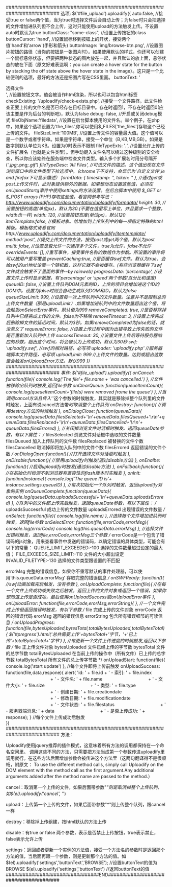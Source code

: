 ###########################################################################
选项:
$('#file_upload').uploadify({
 auto:false, 
 //接受true or false两个值，当为true时选择文件后会自动上传；为false时只会把选择的文件增加进队列但不会上传，这时只能使用upload的方法触发上传。不设置auto时默认为true
 buttonClass: "some-class", 
 //设置上传按钮的class
 buttonCursor: 'hand',
 //设置鼠标移到按钮上的开状，接受两个值'hand'和'arrow'(手形和箭头)
 buttonImage: 'img/browse-btn.png', 
 //设置图片按钮的路径（当你的按钮是一张图片时）。如果使用默认的样式，你还可以创建一个鼠标悬停状态，但要把两种状态的图片放在一起，并且默认的放上面，悬停状态的放在下面（原文好难表达啊：you can create a hover state for the button by stacking the off state above the hover state in the image）。这只是一个比较便利的选项，最好的方法还是把图片写在CSS里面。
 buttonText: '<div>选择文件</div>',
 //设置按钮文字。值会被当作html渲染，所以也可以包含html标签
 checkExisting: '/uploadify/check-exists.php',
 //接受一个文件路径。此文件检查正要上传的文件名是否已经存在目标目录中。存在时返回1，不存在时返回0(应该主要是作为后台的判断吧)，默认为false
 debug: false,
 //开启或关闭debug模式
 fileObjName:'filedata',
 //设置在后台脚本使用的文件名。举个例子，在php中，如果这个选项设置为'the_files',你可以使用$_FILES['the_files']存取这个已经上传的文件。
 fileSizeLimit:'100MB',
 //设置上传文件的容量最大值。这个值可以是一个数字或者字符串。如果是字符串，接受一个单位（B,KB,MB,GB）。如果是数字则默认单位为KB。设置为0时表示不限制
 fileTypeExts: '*.*',
 //设置允许上传的文件扩展名（也就是文件类型）。但手动键入文件名可以绕过这种级别的安全检查，所以你应该始终在服务端中检查文件类型。输入多个扩展名时用分号隔开('*.jpg;*.png;*.gif')
 fileTypeDesc: 'All Files',
 //可选文件的描述。这个值出现在文件浏览窗口中的文件类型下拉选项中。（chrome下不支持，会显示为'自定义文件',ie and firefox下可显示描述）
 formData: {
  timestamp: '<?php echo $timestamp;?>',
  token: '<?php echo md5('unique_salt' . $timestamp);?>'
 },
 //通过get或post上传文件时，此对象提供额外的数据。如果想动态设置这些值，必须在onUploadStartg事件中使用settings的方法设置。在后台脚本中使用 $_GET or $_POST arrays (PHP)存取这些值。看官网参考写法：http://www.uploadify.com/documentation/uploadify/formdata/
 height: 30,
 //设置按钮的高度(单位px)，默认为30.(不要在值里写上单位，并且要求一个整数，width也一样)
 width: 120,
 //设置按钮宽度(单位px)，默认120
 itemTemplate:false,
 //模板对象。给增加到上传队列中的每一项指定特殊的html模板。模板格式请看官网http://www.uploadify.com/documentation/uploadify/itemtemplate/
 method:'post',
 //提交上传文件的方法，接受post或get两个值，默认为post
 multi: false,
 //设置是否允许一次选择多个文件，true为允许，false不允许
 overrideEvents: [],
 //重写事件，接受事件名称的数组作为参数。所设置的事件将可以被用户重写覆盖
 preventCaching:true,
 //是否缓存swf文件。默认为true，会给swf的url地址设置一个随机数，这样它就不会被缓存。(有些浏览器缓存了swf文件就会触发不了里面的事件--by rainweb)
 progressData: 'percentage',
 //设置文件上传时显示数据，有‘percentage' or ‘speed'两个参数(百分比和速度)
 queueID: false,
 //设置上传队列DOM元素的ID，上传的项目会增加进这个ID的DOM中。设置为false时则会自动生成队列DOM和ID。默认为false
 queueSizeLimit: 999,
 //设置每一次上传队列中的文件数量。注意并不是限制总的上传文件数量（那是uploadLimit）.如果增加进队列中的文件数量超出这个值，将会触发onSelectError事件。默认值为999
 removeCompleted: true,
 //是否移除掉队列中已经完成上传的文件。false为不移除
 removeTimeout: 3,
 //设置上传完成后删除掉文件的延迟时间，默认为3秒。如果removeCompleted为false的话，就没意义了
 requeueErrors: false,
 //设置上传过程中因为出错导致上传失败的文件是否重新加入队列中上传
 successTimeout: 30,
 //设置文件上传后等待服务器响应的秒数，超出这个时间，将会被认为上传成功，默认为30秒
 swf: 'uploadify.swf',
 //swf的相对路径，必写项
 uploader: 'uploadify.php'
 //服务器端脚本文件路径，必写项
 uploadLimit: 999
 //上传文件的数量。达到或超出这数量会触发onUploadError方法。默认999
})
###########################################################################
事件:
$('#file_upload').uploadify({ 
 onCancel: function(file){
   console.log('The file'+ file.name + 'was cancelled.')
 },
 //文件被移除出队列时触发,返回file参数
 onClearQueue: function(queueItemCount){
  console.log(queueItemCount+'file(s) were removed frome the queue')
 },
 //当调用cancel方法且传入'*'这个参数的时候触发，其实就是移除掉整个队列里的文件时触发，上面有说cancel方法带*时取消整个上传队列
 onDestroy: function(){
  //调用destroy方法的时候触发
 },
 onDialogClose: function(queueData){
  console.log(queueData.filesSelected+'\n'+queueData.filesQueued+'\r\n'+queueData.filesReplaced+'\r\n'+queueData.filesCancelled+'\r\n'+ queueData.filesErrored)
 },
 //关闭掉浏览文件对话框时触发。返回queueDate参数，有以下属性：
 /*
  filesSelected 浏览文件对话框中选取的文件数量
  filesQueued 加入上传队列的文件数
  filesReplaced 被替换的文件个数
  filesCancelled 取消掉即将加入队列中的文件个数
  filesErrored 返回错误的文件个数
 */
 onDialogOpen:function(){
  //打开选择文件对话框时触发
 },
 onDisable:function(){
  //禁用uploadify时触发(通过disable方法)
 },
 onEnalbe: function(){
  //启用uploadify时触发(通过disable方法)
 },
 onFallback:function(){
  //在初始化时检测不到浏览器有兼容性的flash版本时实触发
 },
 onInit: function(instance){
  console.log('The queue ID is'+ instance.settings.queueID)
 },
 //每次初始化一个队列时触发，返回uploadify对象的实例
 onQueueComplete:function(queueData){
  console.log(queueData.uploadsSuccessful+'\n'+queueData.uploadsErrored)
 },
 //队列中的文件都上传完后触发，返回queueDate参数，有以下属性：
 /*
  uploadsSuccessful 成功上传的文件数量
  uploadsErrored 出现错误的文件数量
 */
 onSelect: function(file){
  console.log(file.name)
 },
 //选择每个文件增加进队列时触发，返回file参数
 onSelectError: function(file,errorCode,errorMsg){
  console.log(errorCode)
  console.log(this.queueData.errorMsg)
 },
 //选择文件出错时触发，返回file,erroCode,errorMsg三个参数
 /*
  errorCode是一个包含了错误码的js对象，用来查看事件中发送的错误码，以确定错误的具体类型，可能会有以下的常量：
  QUEUE_LIMIT_EXCEEDED:-100 选择的文件数量超过设定的最大值；
  FILE_EXCEEDS_SIZE_LIMIT:-110 文件的大小超出设定
  INVALID_FILETYPE:-130 选择的文件类型跟设置的不匹配
 
  errorMsg 完整的错误信息，如果你不重写默认的事件处理器，可以使用‘this.queueData.errorMsg' 存取完整的错误信息
 */
 onSWFReady: function(){
  //swf动画加载完后触发，没有参数
 },
 onUploadComplete: function(file){
  //在每一个文件上传成功或失败之后触发，返回上传的文件对象或返回一个错误，如果你想知道上传是否成功，最后使用onUploadSuccess或onUploadError事件
 },
 onUploadError: function(file,errorCode,erorMsg,errorString){
 },
 //一个文件完成上传但返回错误时触发，有以下参数
 /*
  file 完成上传的文件对象
  errorCode 返回的错误代码
  erorMsg 返回的错误信息
  errorString 包含所有错误细节的可读信息
 */
 onUploadProgress: function(file,bytesUploaded,bytesTotal,totalBytesUploaded,totalBytesTotal){
  $('#pregress').html('总共需要上传'+bytesTotal+'字节，'+'已上传'+totalBytesTotal+'字节')
 },
 //每更新一个文件上传进度的时候触发,返回以下参数
 /*
  file 正上传文件对象
  bytesUploaded 文件已经上传的字节数
  bytesTotal 文件的总字节数
  totalBytesUploaded 在当前上传的操作中（所有文件）已上传的总字节数
  totalBytesTotal 所有文件的总上传字节数
 */
 onUploadStart: function(file){
  console.log('start update')
 },
 //每个文件即将上传前触发
 onUploadSuccess: function(file,data,respone){
  alert( 'id: ' + file.id
    + ' - 索引: ' + file.index
　　　　　　　　　　+ ' - 文件名: ' + file.name
　　　　　　　　　　+ ' - 文件大小: ' + file.size
　　　　　　　　　　+ ' - 类型: ' + file.type
　　　　　　　　　　+ ' - 创建日期: ' + file.creationdate
　　　　　　　　　　+ ' - 修改日期: ' + file.modificationdate
　　　　　　　　　　+ ' - 文件状态: ' + file.filestatus
　　　　　　　　　　+ ' - 服务器端消息: ' + data
　　　　　　　　　　+ ' - 是否上传成功: ' + response);
 }
 //每个文件上传成功后触发    
}) 
###########################################################################
方法：

Uploadify使用jquery推荐的插件模式，这意味着所有方法的调用都保持在一个命名空间里。 调用这些不同的方法，只需要把方法当成第一个参数传进uploadify里调用就行。在这些方法后面增加参数会被传进这个方法里（这两句翻译得不是很顺畅，附原文： To use the different method calls, simply call Uploadify on the DOM element with the method call as the first argument.Any additional arguments added after the method name are passed to the method.）

cancel：取消第一个上传的文件，如果后面带参数"*"则是取消掉整个上传队列，如$(el).uploadify('cancel', '*')

upload：上传第一个上传的文件，如果后面带参数"*"则上传整个队列，跟cancel一样

destroy：移除掉上传组建，按html默认的方法上传

disable：有true or false 两个参数，表示是否禁止上传按钮，true表示禁止，false表示允许上传

settings：返回或者更新一个实例的方法值，接受一个方法名的参数时是返回那个方法的值，当后面再跟一个参数，则是更新那个方法的值。如
$(el).uploadify('settings','buttonText','BROWSE'); //设置buttonText的值为BROWSE
$(el).uploadify('settings','buttonText') //返回buttonText的值
#################################END#######################################